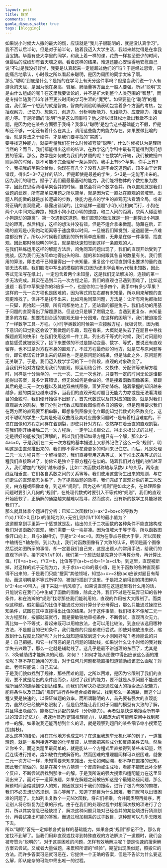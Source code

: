 ```yaml
---
layout: post
title: 数学
comments: true
gamla_disqus_satte: true
tags: [blogging]
---
```

如果说小时候大人撒的最大的慌，应该就是“我儿子很聪明的，就是没认真学习”。我不否认后半句，但是对于前半句，随着我迈入大学生活，我越来越觉得是在拿我当宝搞。毕竟有些大学里的同学，和我上着一样的课，花费一样甚至更少的时间，但最后的成绩却有着天壤之别。看着这样的结果，难道还能心安理得地安慰自己说“不过是我没好好学，我要是认真起来一定能超过他们的”吗？于是经过思索，只能痛苦地承认，小时候之所以看起来聪明，是因为周围的同学太笨了啊。<br>
那么“聪明”到底是什么？是指的在学习上有天分这件事吗？但是当我们说一个人有游泳的天赋，是因为他在身高、臂展、肺活量等方面比一般人要强。所以“聪明”又是由什么组成的呢？在这里我要谈论的，并不是扩大到整个人类范围的“智慧”，而是专指伴随我们16年甚至更长时间的学习生涯的“魔咒”。如果要量化“聪明”的程度，我们第一个想到的就是智商，智商的测验明确表明包含着多个方面的考核，包括观察力、记忆力、想象力、创造力、分析判断能力、思维能力、应变能力、推理能力等。于是所谓的“聪明”也是这么回事吗？他之所以很轻松地做出我做不出的题，是因为他在某些方面强于我吗？我承认“聪明”是包含这些基础能力不假，但是却还不够，一定还有着什么在其上，调用这些能力的能力存在。如果要做比喻的话，就是算法之于硬件，才是我们要寻找的“实质”。<br>
要寻找这种能力，就要考量我们在什么时候被夸赞“聪明”，什么时候被认为是理所当然的？而且，我们都能得出这样的结论，在数学这门学科中最有可能得到我们想要的答案。那么，数学是如何成为我们的梦魇的呢？在数学的开端，我们被教授四则运算的时候，是不可能不完全理解一条运算的。我手上有5个苹果，你手上有3个，我把我的苹果全给你，你现在有几个？没有人是不会这道题的，顶多由于计算错误，得出5+3=7这样的结论，但是即使是最差的学生，5+3是一定能写出来的。因为我们的理性，赋予了我们最最最基础的能力，我们能将物体的个数抽象为数字，因此在思索两堆苹果合并的时候，自然会将两个数字合并。所以直观就是我们做题的武器，所有简单应用题之所以简单，就是因为它一直处在直观的领域里。出题人所能做的就是加长逻辑的步数，使能力差点的学生的直观无法看清全局，或者将正确的直观隐藏，暴露出错误的。比如这样一道题“小明小红相向而行，小狗在两个人中间来回奔跑，知道小狗小红小明的速度，和二人间的距离，求两人碰面前小狗跑动的距离”。第一次遇到这道题，我们直观的做法就是一趟一趟算出小狗跑动的距离，然后相加，这样的想法并没有错，但是不适合拿来做题。隐藏在后，正确的直观是小狗跑动距离等于速度乘以时间，一旦被我们知觉到，这道题便一点难度都没有了。所以小时候我们遇到的所有简单应用题，无非是在做一件事情，找直观。因此那时候聪明的学生，就是能快速知觉到这样一条直观的人。<br>
在我们熟练运用这样的解题方法后，鸡兔同笼问题出现了，我们的直观开始受到了挑战，因为我们无法简单地得出头的和、腿的和如何跟其各自的数量有关。我们惯用的算法，即由若干已知量得出一个未知量，重复这个过程直到得出要求的量的连锁无法构建。我们脑海中写出的模糊的等式(因为还未学会用xy代替未知数，因此等式无法写在纸上)，一定包含着两个未知量，这是我们无法解决的，连锁的第一步无法完成。其实在遇到二元一次方程之前，我们的直观也已遇到困难了，比如这道题：我手中苹果是你的3倍多一个，也是你的二倍多四个，我手中有多少苹果？这样的一元一次方程也是困难的，因为等式的左右都有未知量，所以用来解题的直观更难找了。但并不是找不出来，比如鸡兔同笼问题，方法是：让所有鸡兔都抬起一只脚，再抬起一只脚，所有鸡都坐地上了，还站着的都是兔子。我们成功的用基于问题的直观得出了解题思路，但这也只是解了燃眉之急，当遇到更复杂、未知量更多的方程，想要找到合适的直观无疑十分困难，在这样的困境下，我们被迫接受了一样数学工具--方程。（小时学奥数的时候第一次接触方程，我极讨厌，因为我下意识的知觉到这会毁了我做题的乐趣，现在看来，大概就是失去了在题目中寻找解题直观的快乐）在我们使用这样一件工具，列出若干等式的时候，我们对问题的直接感受就被毁灭了，接下来要做的不过是挪动变量、数字、等式，要说还有直观留存，也不过是对方程本身的直观了。不过方程最奇妙的地方，就是它与原问题等价，即它承诺它计算出来的结果也一定是原问题的结果，但是除此之外，原问题再无关联了。于是，我们迈入数学学习的下一个阶段，直观的对象改变了。<br>
当我们开始对方程使用我们的直观，即运用结合律、交换律、分配律等来解方程时，同样是十分简单的，一元一次、二元一次也好，只要有一定的时间无论是谁都能得出答案，最多计算错误，但无论如何是会做的。但是接着函数图像袭来，紧跟其后的是二元一次方程以及其他双曲线图像，噩梦开始降临。随着掌握的知识越来越多，题的类型也越来越多，当我们的直观开始对题目无能为力亦或是无法看清题目的全貌时，我们便开始做不出题了。首先代数式以及其对应的图像，就是对我们直观最大的割裂，我们分别对代数式和函数图像有各自的感受，但是题目要求我们在两方面的直观要互相串联，即想象到图像变化立即能知觉代数式的系数变化，这对不聪明的学生--尤其是处理双曲线及其对应图像问题时--是有着相当难度的。不仅在图像和方程之间存在着割裂，即使只针对方程，依然存在着垂直的直观割裂。在我们刚开始接触二元一次方程后，一定学过求根公式，得出求根公式的过程，一定是很好的能被我们理解的，所以我们得知如果方程只有一个解，那么b^2-4ac=0，于是我们在二元一次方程的基本描述上又额外记住了这么一条“规则”，明明这是由直观推出来的，我们却不得不花费更多的时间来记住它。而后，凡是处理二元一次方程只有一个解得情况，我们直接套用这条等式，关于推出这条等式的过程我们直接略过了，仿佛它是独立于原方程存在似的。随着我们对方程的剖析越深入，我们增加的“规则”越来越多，比如二次函数对称轴与系数a,b的关系，两条直线互相垂直，它们各自系数之间的关系等等。我们使用这些衍生出来的规则，与它们诞生的直观毫无关系了，为了提高做题的效率，我们完成了直观对象的第二次改变，由方程或图像本身，到这些“规则”。因为这些“规则”是如此之多，在处理图像问题时要引入几何的“规则”，在处理代数式时要引入不等式的“规则”，我们的直观开始疲软了，正确解的通路越来越难以找寻，然而这次，没有新的数学工具能拯救我们了。<br>
那么就具体拿个题进行分析：已知二次函数f(x)=ax^2+bx+c的导数为f'(x),f'(0)>0,且f(x)的值域为[0,+无穷],则f(1)/f'(0)的最小值为？<br>
这道题拿到手里第一个感觉就是乱，给出的关于二次函数的各种条件不能直接构成我们对该函数的直观，我们需要一块一块拼凑。因为值域大于等于零，所以函数图像开口向上，且与x轴相切，于是b^2-4ac=0。因为在零点导数大于零，所以函数中轴线在Y轴左侧。到此为止，我们对函数图像有了大致的认识，明明是画个图像然后说如图所示的事情，却一定要我们自己来，这是出题人的常用手法，给我们的直观下绊子。接下来f(1)/f'(0)，我们第一个想法就是先算分子再算分母，再计算比值。f(1)=a+b+c，f'(0)=b，比值等于(a+b+c)/b=1+(a+c)/b。到这里，直观被断掉，对这样的式子无能为力，关于求(a+c)/b的最小值，是关于函数的各种直观都得不出来的，于是我们只能“搜索”其他领域，知觉a+c>=2根(ac)应该对题目有帮助，而这明明是不等式所学的，被强行插到了这里。于是把之前得到的拼图碎片b^2-4ac=0带入，接下来就一帆风顺了。如果说直观在这道题里有什么用的话，只能说它在我们心中生成了函数的图像，除此之外，我们不过是在玩弄已知的各种条件，和在浩瀚的“规则”找寻那些我们能利用的，直观的作用被大大限制了。而类似这种题，假如最后的比值不能通过分别计算分子分母得出，那么只能通过操控已知条件，试图在其中直接得出比值的结果。对于这件事情，我们根本不像解二元一次方程那样，按部就班就行，而是要敏锐地审视条件，不断尝试，直观再次无力。再比如一个不等式，看起来既可以用缩放法，也可以用比较法，到底应该选用哪种方法，不是题目的已知条件，我们能做的只是都进行尝试。即使对缩放法来说，缩放到什么程度比较好呢？为什么就知道缩放到这个大小刚刚好呢？老师能说的只是：自己把握。和它一样可恶的是几何题的辅助线，如果说什么让小时候的我对数学失去兴趣了，那么一定就是辅助线了。这几乎是最不讲道理的东西了，尤其是2、3条辅助线才能解决的问题，如何？！如何才能从图像中得出应该这么画的推论呢？存不存在通用的方法，对于任何几何题都能直接知道辅助线该怎么画呢？对此，老师只能说：自己去试。<br>
于是我们貌似找到了规律，那些困难的题，之所以困难，是因为它限制了我们的直观，要不就是给出的条件庞而杂，超过了我们的能力，要不就是从原问题不能通过理所当然的连续推论到达结果。而我们的解决办法是通过强大的搜索及适配能力，能将条件以及已知的“规则”进行各种组合或者尝试，找到那么一条通路，而这个过程又要是快速的，以保证做题的效率。而所谓聪明的人，首先要有强大的直观能力，虽然它已经被严格限制了，但是仍然能让我们对于问题的模型有大致的了解，并且得出隐藏的，能够进行适配的条件（分析能力）。再者就是快速地搜索所有学过的知识(记忆力)，极速地筛选(逻辑推理能力)，从那庞大的可能解空间中找到那唯一的解。如果说我还能再想到什么的话，就是观察到题目的某些细节缩小搜索范围(剪枝)。<br>
那么这样的结论，用在其他地方也成立吗？在这里我想举无机化学的例子，一道推理题，就是一系列接连不断的化学反应，从里面把某些成分和反应条件去除，然后让你补全。而这类题里最简单的，就是能从一个方程式里直接得到某些未知量，然后连续进行推论，势如破竹完成解答的。然而困难的推理题同样可以很困难，就像二元一次方程一样，未知需要未知来推出，无论如何回溯，都不存在直接的已知。因此我们能做的，就是在某个地方猜测一个反应物或生成物，看能不能因此补全整个反应，不断尝试后找到那唯一的解，于是我所说的强大搜索和适配能力在这里显现出来了。而对于一道算法题，如果在解题之前被告知这是个最短路径问题，那么解题时间会缩减到惊人的短，原因就是对于我们的搜索，进行了极为有效的剪枝，我们不必去想动态规划、贪心等解了。知道了题目为什么困难，我们就可以出很困难的问题了。比如列出复数个一元N次函数，将它们相乘，合并同类项再排序，再让别人将它恢复为连乘的形式。由于在我们的处理过程中对相同次数的项进行了合并，所以其实信息已经缺损了，解决这种问题只能对已经合并的某些项进行猜测划分，再尝试凑出可能的答案。而通过增加相乘的式子数目，这种题可以几乎无限难下去。<br>
所以“聪明”首先一定仰赖各式各样的基础能力，如果各类“规则”都记不住，那么肯定找不到解了。当我们用非直观或找寻到特殊直观的方法解决了一道题时，我们会被夸赞为“聪明的”。对于这类困难的问题，怎样有效地解决呢？便是快速的搜索解方案去尝试。又或者大量做题，来累积所谓的“经验”，期望出现类似题，照搬它的方法。而许多答案可恶就可恶在，它提供一个正确的答案，但是不告诉为什么要这么解，即从庞杂的可能中筛出唯一的过程。<br>
